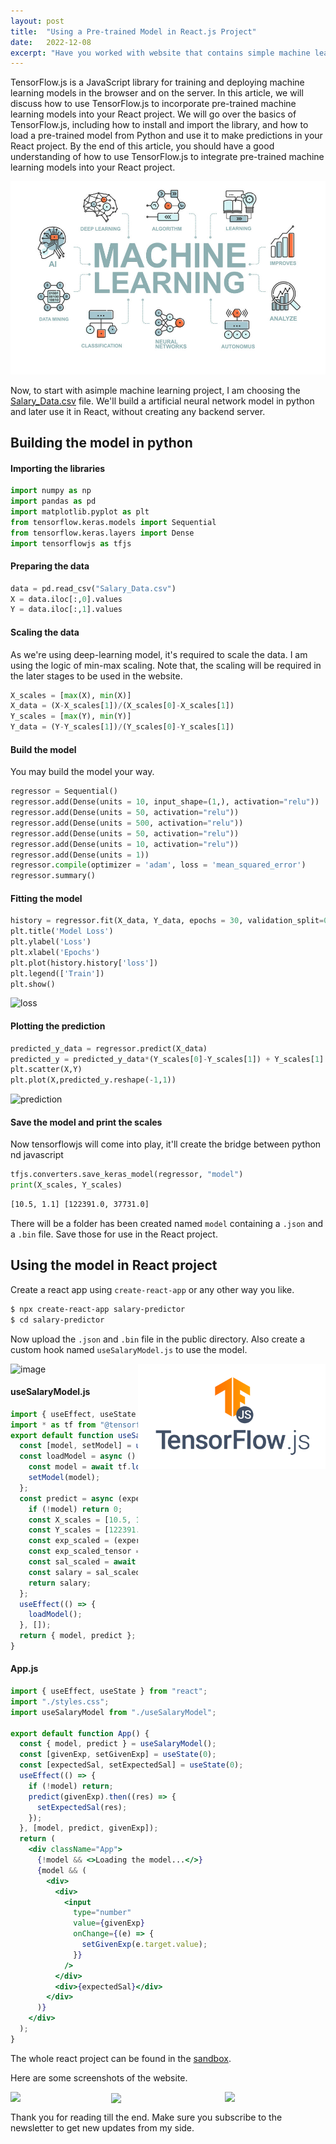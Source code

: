 ```yaml
---
layout: post
title:  "Using a Pre-trained Model in React.js Project"
date:   2022-12-08
excerpt: "Have you worked with website that contains simple machine learning models to predict things. Do you create a python server or something like that which serves one/two endpoints and basically doing the job of a simple function? Well if that so, then this article is for you."
---
```


TensorFlow.js is a JavaScript library for training and deploying machine learning models in the browser and on the server. 
In this article, we will discuss how to use TensorFlow.js to incorporate pre-trained machine learning models into your React project.
We will go over the basics of TensorFlow.js, including how to install and import the library, 
and how to load a pre-trained model from Python and use it to make predictions in your React project. 
By the end of this article, you should have a good understanding of how to use TensorFlow.js to integrate pre-trained machine learning models into your React project.

![machine learning](/assets/images/machine-learning.png)

Now, to start with asimple machine learning project, I am choosing the [Salary_Data.csv](https://raw.githubusercontent.com/sudip-mondal-2002/personal-blog/tensorflow-js/assets/datasets/Salary_Data.csv) file.
We'll build a artificial neural network model in python and later use it in React, without creating any backend server.

## Building the model in python

#### Importing the libraries

```py
import numpy as np
import pandas as pd
import matplotlib.pyplot as plt
from tensorflow.keras.models import Sequential
from tensorflow.keras.layers import Dense
import tensorflowjs as tfjs
```

#### Preparing the data

```py
data = pd.read_csv("Salary_Data.csv")
X = data.iloc[:,0].values
Y = data.iloc[:,1].values
```

#### Scaling the data

As we're using deep-learning model, it's required to scale the data. I am using the logic of min-max scaling. 
Note that, the scaling will be required in the later stages to be used in the website.
```py
X_scales = [max(X), min(X)]
X_data = (X-X_scales[1])/(X_scales[0]-X_scales[1])
Y_scales = [max(Y), min(Y)]
Y_data = (Y-Y_scales[1])/(Y_scales[0]-Y_scales[1])
```

#### Build the model

You may build the model your way.
```py
regressor = Sequential()
regressor.add(Dense(units = 10, input_shape=(1,), activation="relu"))
regressor.add(Dense(units = 50, activation="relu"))
regressor.add(Dense(units = 500, activation="relu"))
regressor.add(Dense(units = 50, activation="relu"))
regressor.add(Dense(units = 10, activation="relu"))
regressor.add(Dense(units = 1))
regressor.compile(optimizer = 'adam', loss = 'mean_squared_error')
regressor.summary()
```

#### Fitting the model

```py
history = regressor.fit(X_data, Y_data, epochs = 30, validation_split=0.1)
plt.title('Model Loss')
plt.ylabel('Loss')
plt.xlabel('Epochs')
plt.plot(history.history['loss'])
plt.legend(['Train'])
plt.show()
```

![loss](https://user-images.githubusercontent.com/74463091/206439610-032d5e66-871c-4864-9c7d-a6f71cd83d6b.jpg)

#### Plotting the prediction

```py
predicted_y_data = regressor.predict(X_data)
predicted_y = predicted_y_data*(Y_scales[0]-Y_scales[1]) + Y_scales[1]
plt.scatter(X,Y)
plt.plot(X,predicted_y.reshape(-1,1))
```

![prediction](https://user-images.githubusercontent.com/74463091/206439841-6e42d226-10d2-4d7b-be3f-220eb10f2b88.png)

#### Save the model and print the scales

Now tensorflowjs will come into play, it'll create the bridge between python nd javascript

```py
tfjs.converters.save_keras_model(regressor, "model")
print(X_scales, Y_scales)
```
```sh
[10.5, 1.1] [122391.0, 37731.0]
```

There will be a folder has been created named `model` containing a `.json` and a `.bin` file. Save those for use in the React project.


## Using the model in React project

Create a react app using `create-react-app` or any other way you like.

```sh
$ npx create-react-app salary-predictor
$ cd salary-predictor
```
Now upload the `.json` and `.bin` file in the public directory. Also create a custom hook named `useSalaryModel.js` to use the model.

<img src="/assets/images/tensorflow-js.png" width="300px" align="right"/>

![image](https://user-images.githubusercontent.com/74463091/206441643-0f23d050-41e1-429c-8b7a-bf19f947b1e8.png)

#### useSalaryModel.js

```jsx
import { useEffect, useState } from "react";
import * as tf from "@tensorflow/tfjs";
export default function useSalaryModel() {
  const [model, setModel] = useState(null);
  const loadModel = async () => {
    const model = await tf.loadLayersModel("/model.json");
    setModel(model);
  };
  const predict = async (experience) => {
    if (!model) return 0;
    const X_scales = [10.5, 1.1];
    const Y_scales = [122391.0, 37731.0];
    const exp_scaled = (experience - X_scales[1]) / (X_scales[0] - X_scales[1]);
    const exp_scaled_tensor = tf.tensor1d([exp_scaled]);
    const sal_scaled = await model.predict(exp_scaled_tensor).array();
    const salary = sal_scaled * (Y_scales[0] - Y_scales[1]) + Y_scales[1];
    return salary;
  };
  useEffect(() => {
    loadModel();
  }, []);
  return { model, predict };
}
```

#### App.js
```jsx
import { useEffect, useState } from "react";
import "./styles.css";
import useSalaryModel from "./useSalaryModel";

export default function App() {
  const { model, predict } = useSalaryModel();
  const [givenExp, setGivenExp] = useState(0);
  const [expectedSal, setExpectedSal] = useState(0);
  useEffect(() => {
    if (!model) return;
    predict(givenExp).then((res) => {
      setExpectedSal(res);
    });
  }, [model, predict, givenExp]);
  return (
    <div className="App">
      {!model && <>Loading the model...</>}
      {model && (
        <div>
          <div>
            <input
              type="number"
              value={givenExp}
              onChange={(e) => {
                setGivenExp(e.target.value);
              }}
            />
          </div>
          <div>{expectedSal}</div>
        </div>
      )}
    </div>
  );
}
```

The whole react project can be found in the [sandbox](https://codesandbox.io/s/unruffled-cherry-zh3fkt).

Here are some screenshots of the website.

<img src="https://user-images.githubusercontent.com/74463091/206442562-fd638b0a-3a12-4c04-9190-8a81781663f5.png" width="32%" align="right"/>
<img src="https://user-images.githubusercontent.com/74463091/206442547-4780a4e1-588b-442a-a49f-d3e663470b68.png" width="32%" align="left"/>
<img src="https://user-images.githubusercontent.com/74463091/206442556-1958ff63-2c44-4d4b-9de1-5313071cd775.png" width="32%" align="center"/>

Thank you for reading till the end. Make sure you subscribe to the newsletter to get new updates from my side.



